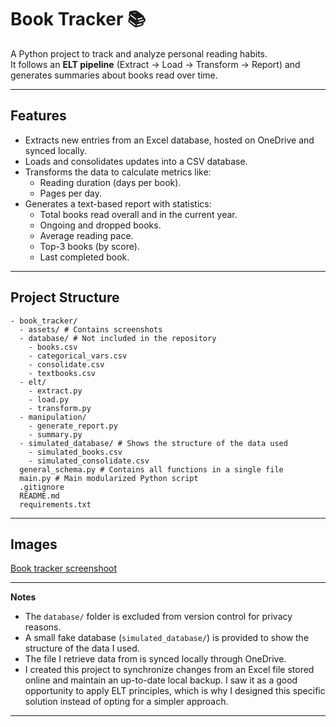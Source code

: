 # Book Tracker 📚

A Python project to track and analyze personal reading habits.  
It follows an **ELT pipeline** (Extract → Load → Transform → Report) and generates summaries about books read over time.  

---

## Features
- Extracts new entries from an Excel database, hosted on OneDrive and synced locally.
- Loads and consolidates updates into a CSV database.
- Transforms the data to calculate metrics like:
  - Reading duration (days per book).
  - Pages per day.
- Generates a text-based report with statistics:
  - Total books read overall and in the current year.
  - Ongoing and dropped books.
  - Average reading pace.
  - Top-3 books (by score).
  - Last completed book.

---

## Project Structure
```text
- book_tracker/
  - assets/ # Contains screenshots
  - database/ # Not included in the repository
    - books.csv
    - categorical_vars.csv
    - consolidate.csv
    - textbooks.csv
  - elt/
    - extract.py
    - load.py
    - transform.py
  - manipulation/
    - generate_report.py
    - summary.py
  - simulated_database/ # Shows the structure of the data used
    - simulated_books.csv
    - simulated_consolidate.csv
  general_schema.py # Contains all functions in a single file
  main.py # Main modularized Python script
  .gitignore
  README.md
  requirements.txt
```

---

## Images
[Book tracker screenshoot](assets\no_update_result.jpg)

---

**Notes**

- The `database/` folder is excluded from version control for privacy reasons.
- A small fake database (`simulated_database/`) is provided to show the structure of the data I used.
- The file I retrieve data from is synced locally through OneDrive.
- I created this project to synchronize changes from an Excel file stored online and maintain an up-to-date local backup. I saw it as a good opportunity to apply ELT principles, which is why I designed this specific solution instead of opting for a simpler approach. 

---